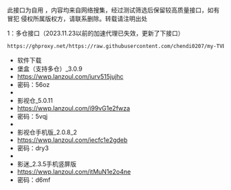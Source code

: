 此接口为自用 ，内容均来自网络搜集，经过测试筛选后保留较高质量接口，如有冒犯 侵权所属版权方，请联系删除。转载请注明出处

1：多仓接口（2023.11.23以前的加速代理已失效，更新了下接口）
````bash
https://ghproxy.net/https://raw.githubusercontent.com/chendi0207/my-TVBOX/main/tvboxqq/本地仓.txt
````

- 软件下载
- 堡盒（支持多仓）_3.0.9
- https://wwp.lanzoul.com/iurv515jujhc
- 密码：56oz
-
- 影视仓_5.0.11
- https://wwp.lanzoul.com/i99vG1e2fwza
- 密码：5vqj
- 
- 影视仓手机版_2.0.8_2
- https://wwp.lanzoul.com/iecfc1e2gdeb
- 密码：dry3
- 
- 影迷_2.3.5手机竖屏版
- https://wwp.lanzoul.com/itMuN1e2o4ne
- 密码：d6mf

